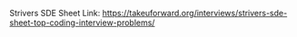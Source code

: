 Strivers SDE Sheet Link: https://takeuforward.org/interviews/strivers-sde-sheet-top-coding-interview-problems/

